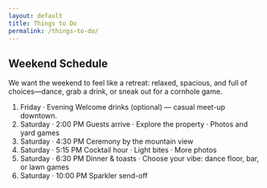 ```yaml
---
layout: default
title: Things to Do
permalink: /things-to-do/
---
```


<section class="section">
  <div class="container">
    <h1 class="h1">Weekend Schedule</h1>
    <p class="lead">We want the weekend to feel like a retreat: relaxed, spacious, and full of choices—dance, grab a drink, or sneak out for a cornhole game.</p>
    <ol class="timeline" aria-label="Wedding weekend timeline">
      <li class="event sr"><span class="dot" aria-hidden="true"></span><time>Friday · Evening</time> Welcome drinks (optional) — casual meet-up downtown.</li>
      <li class="event sr"><span class="dot" aria-hidden="true"></span><time>Saturday · 2:00 PM</time> Guests arrive · Explore the property · Photos and yard games</li>
      <li class="event sr"><span class="dot" aria-hidden="true"></span><time>Saturday · 4:30 PM</time> Ceremony by the mountain view</li>
      <li class="event sr"><span class="dot" aria-hidden="true"></span><time>Saturday · 5:15 PM</time> Cocktail hour · Light bites · More photos</li>
      <li class="event sr"><span class="dot" aria-hidden="true"></span><time>Saturday · 6:30 PM</time> Dinner & toasts · Choose your vibe: dance floor, bar, or lawn games</li>
      <li class="event sr"><span class="dot" aria-hidden="true"></span><time>Saturday · 10:00 PM</time> Sparkler send-off</li>
    </ol>
  </div>
</section>
